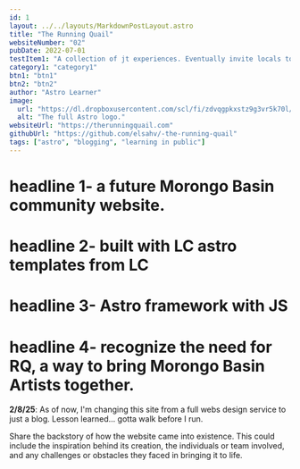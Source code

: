 ```yaml
---
id: 1
layout: ../../layouts/MarkdownPostLayout.astro
title: "The Running Quail"
websiteNumber: "02"
pubDate: 2022-07-01
testItem1: "A collection of jt experiences. Eventually invite locals to participate"
category1: "category1"
btn1: "btn1"
btn2: "btn2"
author: "Astro Learner"
image:
  url: "https://dl.dropboxusercontent.com/scl/fi/zdvqgpkxstz9g3vr5k70l/1-2-25-rq.png?rlkey=nnsad2qpj4i0e3bti5gkqy8gf&st=46k5gk9p&dl=0"
  alt: "The full Astro logo."
websiteUrl: "https://therunningquail.com"
githubUrl: "https://github.com/elsahv/-the-running-quail"
tags: ["astro", "blogging", "learning in public"]
---
```


# **headline 1-** a future Morongo Basin community website.

# **headline 2-** built with LC astro templates from LC

# **headline 3-** Astro framework with JS

# **headline 4-** recognize the need for RQ, a way to bring Morongo Basin Artists together.

**2/8/25**: As of now, I'm changing this site from a full webs design service to just a blog. Lesson learned... gotta walk before I run.

Share the backstory of how the website came into existence. This could include the inspiration behind its creation, the individuals or team involved, and any challenges or obstacles they faced in bringing it to life.
<br><br>
